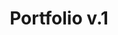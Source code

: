 ---
title: "Portfolio v.1"
blurb: "My first portfolio site serves as a basic showcase of my work, providing visitors with insight into my skills. It includes work samples, resume, about me, and contact form sections."
image: "/images/work1.png"
techUsed: [
"CSS (Flexbox for layout)",
"JavaScript",
"PHP"
]
challenges: [
"Making the website responsive using pure CSS challenged me with the various breakpoints, media queries and absolute positioning."
]
futureImprovements: [
"Adopt a mobile-first approach.",
"Implement Bootstrap to address layout issues.",
"Add more whitespace to reduce clutter and improve UX."
]
borderColor: "#9C333E"
imageBorderColor: "#00ABC9"
---